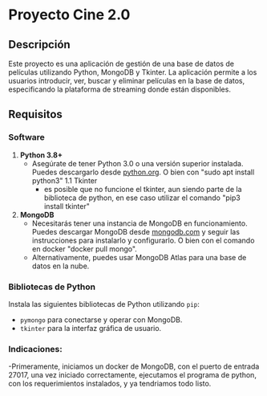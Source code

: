 # Proyecto Cine 2.0

## Descripción

Este proyecto es una aplicación de gestión de una base de datos de películas utilizando Python, MongoDB y Tkinter. La aplicación permite a los usuarios introducir, ver, buscar y eliminar películas en la base de datos, especificando la plataforma de streaming donde están disponibles.

## Requisitos

### Software

1. **Python 3.8+**
   - Asegúrate de tener Python 3.0 o una versión superior instalada. Puedes descargarlo desde [python.org](https://www.python.org/downloads/). O bien con "sudo apt install python3"
   1.1 Tkinter
     - es posible que no funcione el tkinter, aun siendo parte de la biblioteca de python, en ese caso utilizar el comando "pip3 install tkinter"
2. **MongoDB**
   - Necesitarás tener una instancia de MongoDB en funcionamiento. Puedes descargar MongoDB desde [mongodb.com](https://www.mongodb.com/try/download/community) y seguir las instrucciones para instalarlo y configurarlo. O bien con el comando en docker "docker pull mongo".
   - Alternativamente, puedes usar MongoDB Atlas para una base de datos en la nube.

### Bibliotecas de Python

Instala las siguientes bibliotecas de Python utilizando `pip`:

- `pymongo` para conectarse y operar con MongoDB.
- `tkinter` para la interfaz gráfica de usuario.
### Indicaciones:

   -Primeramente, iniciamos un docker de MongoDB, con el puerto de entrada 27017, una vez iniciado correctamente, ejecutamos el programa de python, con los requerimientos instalados, y ya tendriamos todo listo.
